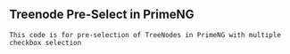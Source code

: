 ## Treenode Pre-Select in PrimeNG
```
This code is for pre-selection of TreeNodes in PrimeNG with multiple checkbox selection
```
